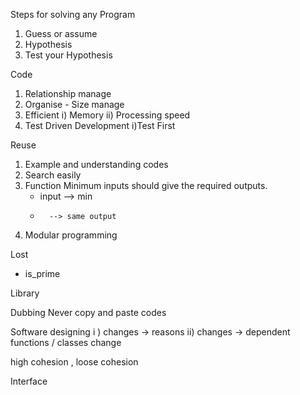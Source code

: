 Steps for solving any Program
1) Guess or assume 
2) Hypothesis 
3) Test your Hypothesis

Code 
1) Relationship manage 
2) Organise - Size manage
3) Efficient 
  i) Memory 
 ii) Processing speed
4) Test Driven Development 
  i)Test First

Reuse 
1) Example and understanding codes
2) Search easily
3) Function
   Minimum inputs should give the required outputs.
   * input --> min 
   *       --> same output
4) Modular programming

Lost
  * is_prime

Library

Dubbing 
Never copy and paste codes

Software designing
i ) changes -> reasons
ii) changes -> dependent functions / classes change

high  cohesion , loose cohesion  


Interface 



